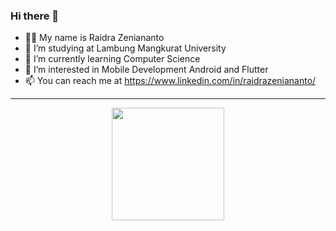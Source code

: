 ### Hi there 👋

- 👨‍💻 My name is Raidra Zeniananto
- 🔭 I’m studying at Lambung Mangkurat University
- 🌱 I’m currently learning Computer Science
- 👀 I’m interested in Mobile Development Android and Flutter
- 📫 You can reach me at
https://www.linkedin.com/in/raidrazeniananto/

---

<p align="center">
<a href="https://github.com/RaidraZen">
<!-- <img height="180em" src="https://github-readme-stats-eight-theta.vercel.app/api/top-langs/?username=RaidraZen&layout=compact&langs_count=8&theme=nord"/> -->
<img height="180em" src="https://github-readme-stats-eight-theta.vercel.app/api?username=RaidraZen&show_icons=true&theme=nord&include_all_commits=true&count_private=true"/>
</a>
</p>
